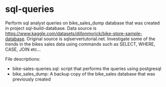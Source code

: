 # sql-queries
Perform sql analyst queries on bike_sales_dump database that was created in project sql-build-database. 
Data source is https://www.kaggle.com/datasets/dillonmyrick/bike-store-sample-database.
Original source is sqlservertutorial.net.
Investigate some of the trends in the bikes sales data using commands such as SELECT, WHERE, CASE, JOIN etc...

File descriptions:
- bike-sales-queries.sql: script that performs the queries using postgresql
- bike_sales_dump:  A backup copy of the bike_sales database that was previously created
